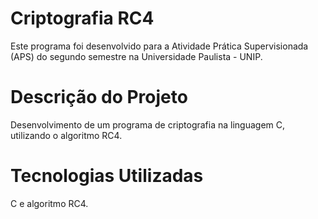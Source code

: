 # Criptografia RC4
Este programa foi desenvolvido para a Atividade Prática Supervisionada (APS) do segundo semestre na Universidade Paulista - UNIP.

# Descrição do Projeto
Desenvolvimento de um programa de criptografia na linguagem C, utilizando o algoritmo RC4.

# Tecnologias Utilizadas
C e algoritmo RC4.
